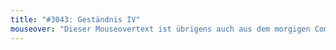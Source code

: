 ```yaml
---
title: "#3043: Geständnis IV"
mouseover: "Dieser Mouseovertext ist übrigens auch aus dem morgigen Comic geklaut."
---
```

